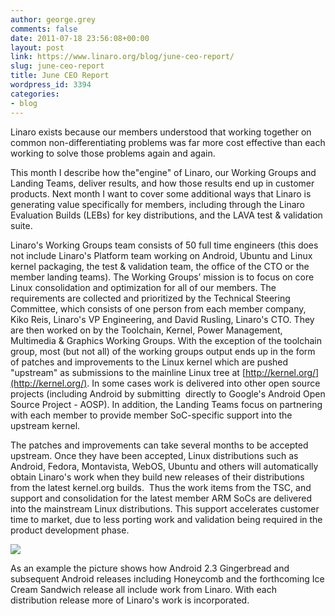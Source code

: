 ```yaml
---
author: george.grey
comments: false
date: 2011-07-18 23:56:08+00:00
layout: post
link: https://www.linaro.org/blog/june-ceo-report/
slug: june-ceo-report
title: June CEO Report
wordpress_id: 3394
categories:
- blog
---
```


Linaro exists because our members understood that working together on common non-differentiating problems was far more cost effective than each working to solve those problems again and again.

This month I describe how the"engine" of Linaro, our Working Groups and Landing Teams, deliver results, and how those results end up in customer products. Next month I want to cover some additional ways that Linaro is generating value specifically for members, including through the Linaro Evaluation Builds (LEBs) for key distributions, and the LAVA test & validation suite.

Linaro's Working Groups team consists of 50 full time engineers (this does not include Linaro's Platform team working on Android, Ubuntu and Linux kernel packaging, the test & validation team, the office of the CTO or the member landing teams). The Working Groups’ mission is to focus on core Linux consolidation and optimization for all of our members. The requirements are collected and prioritized by the Technical Steering Committee, which consists of one person from each member company, Kiko Reis, Linaro's VP Engineering, and David Rusling, Linaro's CTO. They are then worked on by the Toolchain, Kernel, Power Management, Multimedia & Graphics Working Groups. With the exception of the toolchain group, most (but not all) of the working groups output ends up in the form of patches and improvements to the Linux kernel which are pushed "upstream" as submissions to the mainline Linux tree at [http://kernel.org/](http://kernel.org/). In some cases work is delivered into other open source projects (including Android by submitting  directly to Google's Android Open Source Project - AOSP). In addition, the Landing Teams focus on partnering with each member to provide member SoC-specific support into the upstream kernel.

The patches and improvements can take several months to be accepted upstream. Once they have been accepted, Linux distributions such as Android, Fedora, Montavista, WebOS, Ubuntu and others will automatically obtain Linaro's work when they build new releases of their distributions from the latest kernel.org builds.  Thus the work items from the TSC, and support and consolidation for the latest member ARM SoCs are delivered into the mainstream Linux distributions. This support accelerates customer time to market, due to less porting work and validation being required in the product development phase.


[![](http://www.linaro.org/linaro-blog/wp-content/uploads/2011/07/How-Android-releases-work2-1024x518.jpg)](http://www.linaro.org/linaro-blog/wp-content/uploads/2011/07/How-Android-releases-work2.jpg)[](http://www.linaro.org/linaro-blog/wp-content/uploads/2011/07/How-Android-releases-work1.jpg)


As an example the picture shows how Android 2.3 Gingerbread and subsequent Android releases including Honeycomb and the forthcoming Ice Cream Sandwich release all include work from Linaro. With each distribution release more of Linaro's work is incorporated.
